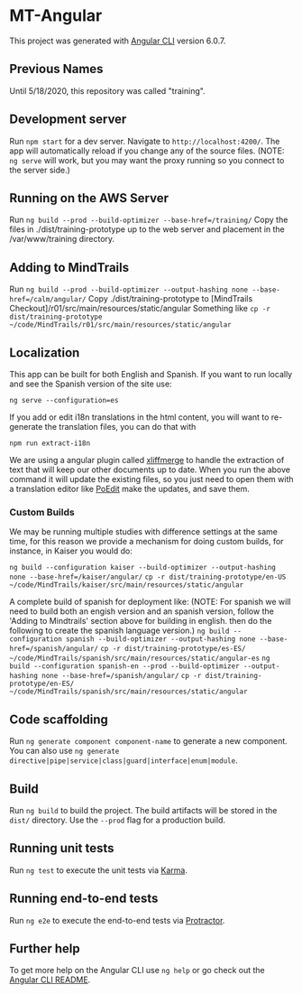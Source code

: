 # MT-Angular

This project was generated with [Angular CLI](https://github.com/angular/angular-cli) version 6.0.7.

## Previous Names

Until 5/18/2020, this repository was called "training".

## Development server

Run `npm start` for a dev server. Navigate to `http://localhost:4200/`. The app will automatically reload if you change any of the source files.
(NOTE: `ng serve` will work, but you may want the proxy running so you connect to the server side.)

## Running on the AWS Server

Run `ng build --prod --build-optimizer --base-href=/training/`
Copy the files in ./dist/training-prototype up to the web server and placement in the /var/www/training directory.

## Adding to MindTrails

Run `ng build --prod --build-optimizer --output-hashing none --base-href=/calm/angular/`
Copy ./dist/training-prototype to [MindTrails Checkout]/r01/src/main/resources/static/angular
Something like `cp -r dist/training-prototype ~/code/MindTrails/r01/src/main/resources/static/angular`

## Localization
This app can be built for both English and Spanish.  If you want to run locally and see the Spanish version of the site use:
```
ng serve --configuration=es
```
If you add or edit i18n translations in the html content, you will want to re-generate the translation files, you can do that with
```angular2html
npm run extract-i18n
```
We are using a angular plugin called [xliffmerge](https://github.com/martinroob/ngx-i18nsupport/wiki/Tutorial-for-using-xliffmerge-with-angular-cli) to handle the extraction of text that will keep our other documents up to date.
When you run the above command it will update the existing files, so you just need to open them with a translation 
editor like [PoEdit](https://poeditor.com/) make the updates, and save them.


### Custom Builds
We may be running multiple studies with difference settings at the same time, for this reason
we provide a mechanism for doing custom builds, for instance, in Kaiser you would do:

`ng build --configuration kaiser --build-optimizer --output-hashing none --base-href=/kaiser/angular/`
`cp -r dist/training-prototype/en-US ~/code/MindTrails/kaiser/src/main/resources/static/angular`

A complete build of spanish for deployment like:
(NOTE:  For spanish we will need to build both an engish version and an spanish version, follow the 'Adding to Mindtrails'
section above for building in english. then do the following to create the spanish language version.)
`ng build --configuration spanish --build-optimizer --output-hashing none --base-href=/spanish/angular/`
`cp -r dist/training-prototype/es-ES/ ~/code/MindTrails/spanish/src/main/resources/static/angular-es`
`ng build --configuration spanish-en --prod --build-optimizer --output-hashing none --base-href=/spanish/angular/`
`cp -r dist/training-prototype/en-ES/ ~/code/MindTrails/spanish/src/main/resources/static/angular`


## Code scaffolding

Run `ng generate component component-name` to generate a new component. You can also use `ng generate directive|pipe|service|class|guard|interface|enum|module`.

## Build

Run `ng build` to build the project. The build artifacts will be stored in the `dist/` directory. Use the `--prod` flag for a production build.

## Running unit tests

Run `ng test` to execute the unit tests via [Karma](https://karma-runner.github.io).

## Running end-to-end tests

Run `ng e2e` to execute the end-to-end tests via [Protractor](http://www.protractortest.org/).

## Further help

To get more help on the Angular CLI use `ng help` or go check out the [Angular CLI README](https://github.com/angular/angular-cli/blob/master/README.md).

